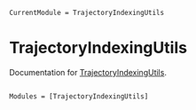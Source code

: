 ```@meta
CurrentModule = TrajectoryIndexingUtils
```

# TrajectoryIndexingUtils

Documentation for [TrajectoryIndexingUtils](https://github.com/harmoniqs/TrajectoryIndexingUtils.jl).

```@index
```

```@autodocs
Modules = [TrajectoryIndexingUtils]
```
